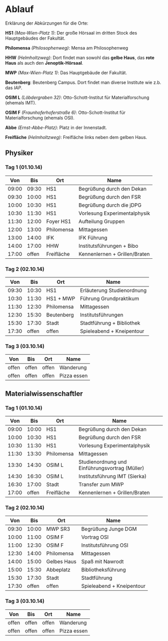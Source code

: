 Ablauf
======

Erklärung der Abkürzungen für die Orte:

**HS1** *(Max-Wien-Platz 1)*: Der große Hörsaal im dritten Stock des Hauptgebäudes der Fakultät.

**Philomensa** *(Philosophenweg)*: Mensa am Philosophenweg

**HHW** *(Helmholtzweg)*: Dort findet man sowohl das **gelbe Haus**, das **rote Haus** als auch den **Jenoptik-Hörsaal**.

**MWP** *(Max-Wien-Platz 1)*: Das Hauptgebäude der Fakultät.

**Beutenberg**: Beutenberg Campus. Dort findet man diverse Institute wie z.b. das *IAP*.

**OSIM L** *(Löbdergraben 32)*: Otto-Schott-Institut für Materialforschung (ehemals IMT).

**OSIM F** *(Fraunhoferhoferstraße 6)*: Otto-Schott-Institut für Materialforschung (ehemals OSI).

**Abbe** *(Ernst-Abbe-Platz)*: Platz in der Innenstadt.

**Freifläche** *(Helmholtzweg)*: Freifläche links neben dem gelben Haus.


Physiker
--------

### Tag 1 (01.10.14)

| Von	| Bis	| Ort			| Name				|
|-------|-------|-----------------------|-------------------------------|
| 09:00	| 09:30 | HS1			| Begrüßung durch den Dekan	|
| 09:30	| 10:00	| HS1			| Begrüßung durch den FSR	|
| 10:00 | 10:30 | HS1			| Begrüßung durch die jDPG	|
| 10:30	| 11:30 | HS1			| Vorlesung Experimentalphysik	|
| 11:30	| 12:00 | Foyer HS1 		| Aufteilung Gruppen		|
| 12:00	| 13:00 | Philomensa		| Mittagessen			|
| 13:00 | 14:00 | IFK                   | IFK Führung                   |
| 14:00	| 17:00 | HHW			| Institutsführungen + Bibo	|
| 17:00 | offen	| Freifläche		| Kennenlernen + Grillen/Braten	|

### Tag 2 (02.10.14)

| Von 	| Bis 	| Ort			| Name				|
|-------|-------|-----------------------|-------------------------------|
| 09:30 | 10:30 | HS1			| Erläuterung Studienordnung	|
| 10:30 | 11:30 | HS1 + MWP		| Führung Grundpraktikum	|
| 11:30 | 12:30 | Philomensa		| Mittagessen			|
| 12:30 | 15:30 | Beutenberg		| Institutsführungen		|
| 15:30	| 17:30 | Stadt			| Stadtführung + Bibliothek	|
| 17:30 | offen | offen			| Spieleabend + Kneipentour	|

### Tag 3 (03.10.14)

| Von 	| Bis 	| Ort			| Name				|
|-------|-------|-----------------------|-------------------------------|
| offen | offen | offen			| Wanderung			|
| offen | offen | offen			| Pizza essen			|

Materialwissenschaftler
-----------------------

### Tag 1 (01.10.14)

| Von	| Bis	| Ort			| Name						|
|-------|-------|-----------------------|-----------------------------------------------|
| 09:00	| 10:00 | HS1			| Begrüßung durch den Dekan			|
| 10:00	| 10:30	| HS1			| Begrüßung durch den FSR			|
| 10:30	| 11:30 | HS1			| Vorlesung Experimentalphysik			|
| 11:30	| 13:30 | Philomensa		| Mittagessen					|
| 13:30 | 14:30 | OSIM L		| Studienordnung und Einführungsvortrag (Müller)|
| 14:30	| 16:30	| OSIM L		| Institutsführung IMT (Sierka)			|
| 16:30 | 17:00 | Stadt			| Transfer zum MWP				|
| 17:00 | offen | Freifläche		| Kennenlernen + Grillen/Braten 		|

### Tag 2 (02.10.14)

| Von 	| Bis 	| Ort			| Name				|
|-------|-------|-----------------------|-------------------------------|
| 09:30 | 10:00 | MWP SR3		| Begrüßung Junge DGM		|
| 10:00 | 11:00 | OSIM F		| Vortrag OSI			|
| 11:00 | 12:30 | OSIM F		| Institutsführung OSI		|
| 12:30 | 14:00 | Philomensa		| Mittagessen			|
| 14:00 | 15:00 | Gelbes Haus		| Spaß mit Nawrodt		|
| 15:00 | 15:30 | Abbeplatz		| Bibliotheksführung		|
| 15:30 | 17:30 | Stadt			| Stadtführung			|
| 17:30 | offen | offen			| Spieleabend + Kneipentour	|

### Tag 3 (03.10.14)

| Von 	| Bis 	| Ort			| Name				|
|-------|-------|-----------------------|-------------------------------|
| offen | offen | offen			| Wanderung			|
| offen | offen | offen			| Pizza essen			|
